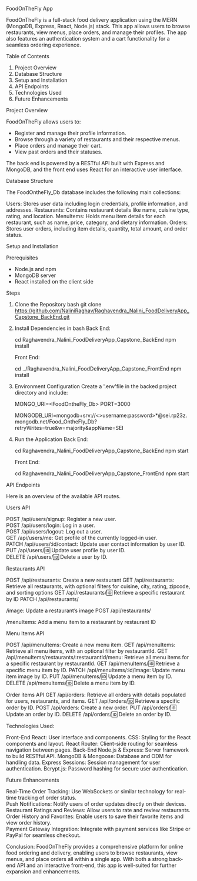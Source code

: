 
FoodOnTheFly App
 
FoodOnTheFly is a full-stack food delivery application using the MERN (MongoDB, Express, React, Node.js) stack. This app allows users to browse restaurants, view menus, place orders, and manage their profiles. The app also features an authentication system and a cart functionality for a seamless ordering experience.

Table of Contents

1. Project Overview 
2. Database Structure
3. Setup and Installation 
4. API Endpoints 
5. Technologies Used 
6. Future Enhancements 

Project Overview

FoodOnTheFly allows users to:
- Register and manage their profile information.
- Browse through a variety of restaurants and their respective menus.
- Place orders and manage their cart.
- View past orders and their statuses.

The back end is powered by a RESTful API built with Express and MongoDB, and the front end uses React for an interactive user interface.

Database Structure

The FoodOntheFly_Db database includes the following main collections:

Users: Stores user data including login credentials, profile information, and addresses.
Restaurants: Contains restaurant details like name, cuisine type, rating, and location.
MenuItems: Holds menu item details for each restaurant, such as name, price, category, and dietary information.
Orders: Stores user orders, including item details, quantity, total amount, and order status.

 Setup and Installation

Prerequisites

  - Node.js and npm
  - MongoDB server
  - React installed on the client side

Steps

1. Clone the Repository
   bash
   git clone https://github.com/NaliniRaghav/Raghavendra_Nalini_FoodDeliveryApp_Capstone_BackEnd.git
 

2.  Install Dependencies in bash
    Back End:
 
     cd Raghavendra_Nalini_FoodDeliveryApp_Capstone_BackEnd
     npm install
     
    Front End:
     
     cd ../Raghavendra_Nalini_FoodDeliveryApp_Capstone_FrontEnd
     npm install
     

3.  Environment Configuration
    Create a '.env'file in the backed project directory and include:
     
     MONGO_URI=<FoodOntheFly_Db>
     PORT=3000
     
    MONGODB_URI=mongodb+srv://<>username:password>*@sei.rp23z.mongodb.net/Food_OntheFly_Db?retryWrites=true&w=majority&appName=SEI

4.  Run the Application
    Back End:
     
     cd Raghavendra_Nalini_FoodDeliveryApp_Capstone_BackEnd
    npm start

     
    Front End:
     
     cd  Raghavendra_Nalini_FoodDeliveryApp_Capstone_FrontEnd
     npm start

API Endpoints

Here is an overview of the available API routes.

Users API
 
POST /api/users/signup: Register a new user.  
POST /api/users/login: Log in a user.  
POST /api/users/logout: Log out a user.  
GET /api/users/me: Get profile of the currently logged-in user.  
PATCH /api/users/:id/contact: Update user contact information by user ID.  
PUT /api/users/:id: Update user profile by user ID.  
DELETE /api/users/:id: Delete a user by ID.

 Restaurants API

POST /api/restaurants: Create a new restaurant
GET /api/restaurants: Retrieve all restaurants, with optional filters for cuisine, city, rating, zipcode, and sorting options
GET /api/restaurants/:id: Retrieve a specific restaurant by ID
PATCH /api/restaurants/

/image: Update a restaurant’s image
POST /api/restaurants/

/menuItems: Add a menu item to a restaurant by restaurant ID

Menu Items API

POST /api/menuItems: Create a new menu item.
GET /api/menuItems: Retrieve all menu items, with an optional filter by restaurantId.
GET /api/menuItems/restaurants/:restaurantId/menu: Retrieve all menu items for a specific restaurant by restaurantId.
GET /api/menuItems/:id: Retrieve a specific menu item by ID.
PATCH /api/menuItems/:id/image: Update menu item image by ID.
PUT /api/menuItems/:id: Update a menu item by ID.
DELETE /api/menuItems/:id: Delete a menu item by ID.
 
Order items API
GET /api/orders: Retrieve all orders with details populated for users, restaurants, and items.
GET /api/orders/:id: Retrieve a specific order by ID.
POST /api/orders: Create a new order.
PUT /api/orders/:id: Update an order by ID.
DELETE /api/orders/:id: Delete an order by ID.


Technologies Used:

Front-End React: User interface and components. CSS: Styling for the React components and layout. React Router: Client-side routing for seamless navigation between pages.
Back-End Node.js & Express: Server framework to build RESTful API. MongoDB & Mongoose: Database and ODM for handling data. Express Sessions: Session management for user authentication. Bcrypt.js: Password hashing for secure user authentication.

Future Enhancements

Real-Time Order Tracking: Use WebSockets or similar technology for real-time tracking of order status.  
Push Notifications: Notify users of order updates directly on their devices.  
Restaurant Ratings and Reviews: Allow users to rate and review restaurants.  
Order History and Favorites: Enable users to save their favorite items and view order history.  
Payment Gateway Integration: Integrate with payment services like Stripe or PayPal for seamless checkout.


Conclusion:
FoodOnTheFly provides a comprehensive platform for online food ordering and delivery, enabling users to browse restaurants, view menus, and place orders all within a single app. With both a strong back-end API and an interactive front-end, this app is well-suited for further expansion and enhancements.
